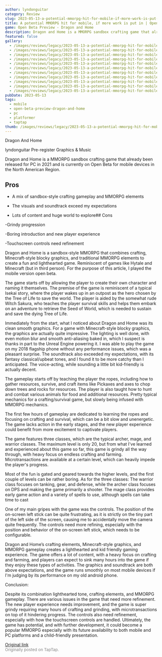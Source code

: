 ```yaml
---
author: lyndonguitar
category: Review
slug: 2023-05-13-a-potential-mmorpg-hit-for-mobile-if-more-work-is-put-in-open-beta-preview-dragon-and
title: A potential MMORPG hit for mobile, if more work is put in | Open Beta Preview - Dragon and Home
game: Open Beta Preview - Dragon and Home
description: Dragon and Home is a MMORPG sandbox crafting game that already been released for PC in 2021 and is currently on Open Beta for mobile devices in the North American Region.
featured: false
gallery:
  - /images/reviews/legacy/2023-05-13-a-potential-mmorpg-hit-for-mobile-if-more-work-is-put-in--open-beta-preview---dragon-and--0.avif
  - /images/reviews/legacy/2023-05-13-a-potential-mmorpg-hit-for-mobile-if-more-work-is-put-in--open-beta-preview---dragon-and--1.avif
  - /images/reviews/legacy/2023-05-13-a-potential-mmorpg-hit-for-mobile-if-more-work-is-put-in--open-beta-preview---dragon-and--2.avif
  - /images/reviews/legacy/2023-05-13-a-potential-mmorpg-hit-for-mobile-if-more-work-is-put-in--open-beta-preview---dragon-and--3.avif
  - /images/reviews/legacy/2023-05-13-a-potential-mmorpg-hit-for-mobile-if-more-work-is-put-in--open-beta-preview---dragon-and--4.avif
  - /images/reviews/legacy/2023-05-13-a-potential-mmorpg-hit-for-mobile-if-more-work-is-put-in--open-beta-preview---dragon-and--5.avif
  - /images/reviews/legacy/2023-05-13-a-potential-mmorpg-hit-for-mobile-if-more-work-is-put-in--open-beta-preview---dragon-and--6.avif
  - /images/reviews/legacy/2023-05-13-a-potential-mmorpg-hit-for-mobile-if-more-work-is-put-in--open-beta-preview---dragon-and--7.avif
  - /images/reviews/legacy/2023-05-13-a-potential-mmorpg-hit-for-mobile-if-more-work-is-put-in--open-beta-preview---dragon-and--8.avif
  - /images/reviews/legacy/2023-05-13-a-potential-mmorpg-hit-for-mobile-if-more-work-is-put-in--open-beta-preview---dragon-and--9.avif
  - /images/reviews/legacy/2023-05-13-a-potential-mmorpg-hit-for-mobile-if-more-work-is-put-in--open-beta-preview---dragon-and--10.avif
pubDate: 2023-05-13
tags:
  - mobile
  - open-beta-preview-dragon-and-home
  - pc
  - platformer
  - taptap
thumb: /images/reviews/legacy/2023-05-13-a-potential-mmorpg-hit-for-mobile-if-more-work-is-put-in--open-beta-preview---dragon-and--0.avif
---
```


Dragon And Home

lyndonguitar
Pre-register
Graphics & Music

Dragon and Home is a MMORPG sandbox crafting game that already been released for PC in 2021 and is currently on Open Beta for mobile devices in the North American Region.




## Pros



- A mix of sandbox-style crafting gameplay and MMORPG elements


- The visuals and soundtrack exceed my expectations


- Lots of content and huge world to explore## Cons


-Grindy progression

-Boring introduction and new player experience

-Touchscreen controls need refinement

Dragon and Home is a sandbox-style MMORPG that combines crafting, Minecraft-style blocky graphics, and traditional MMORPG elements to create a fun and lighthearted game. Reminiscent of games like Hytale and Minecraft (but in third person). For the purpose of this article, I played the mobile version open beta.

The game starts off by allowing the player to create their own character and naming it themselves. The premise of the game is reminiscent of a typical Isekai story, where the player wakes up in an outpost as the hero chosen by the Tree of Life to save the world. The player is aided by the somewhat rude Witch Sakura, who teaches the player survival skills and helps them embark on an adventure to retrieve the Seed of World, which is needed to sustain and save the dying Tree of Life.

Immediately from the start, what I noticed about Dragon and Home was its clean smooth graphics. For a game with Minecraft-style blocky graphics, the graphics are actually quite impressive. The lighting is well done, with even motion blur and smooth anti-aliasing baked in, which I suspect is thanks in part to the Unreal Engine powering it. I was able to play the game on my 2018 flagship phone without any performance issues, which was a pleasant surprise. The soundtrack also exceeded my expectations, with its fantasy classical/upbeat tones, and I found it to be more catchy than I anticipated. The voice-acting, while sounding a little bit kid-friendly is actually decent.

The gameplay starts off by teaching the player the ropes, including how to gather resources, survive, and craft items like Pickaxes and axes to chop down trees and rocks for resources. The player is also taught how to hunt and combat various animals for food and additional resources. Pretty typical mechanics for a crafting/survival game, but slowly being infused with MMORPG mechanics.

The first few hours of gameplay are dedicated to learning the ropes and focusing on crafting and survival, which can be a bit slow and unenergetic. The game lacks action in the early stages, and the new player experience could benefit from more excitement to captivate players.

The game features three classes, which are the typical archer, mage, and warrior classes. The maximum level is only 20, but from what I've learned and experienced about this game so far, this game is grindy all the way through, with heavy focus on endless crafting and farming. Microtransactions are available at a certain level, which can heavily impede the player's progress.

Most of the fun is gated and geared towards the higher levels, and the first couple of levels can be rather boring. As for the three classes: The warrior class focuses on tanking, gear, and defense, while the archer class focuses on DPS and making the game primarily a shooter. The mage class provides early game action and a variety of spells to use, although spells can take time to cast

One of my main gripes with the game was the controls. The position of the on-screen left stick can be quite frustrating, as it is strictly on the tiny part of the left side of the screen, causing me to accidentally move the camera quite frequently. The controls need more refining, especially with the position and behavior of the on-screen left stick, which needs to be configurable.

Dragon and Home’s crafting elements, Minecraft-style graphics, and MMORPG gameplay creates a lighthearted and kid friendly gaming experience. The game offers a lot of content, with a heavy focus on crafting and farming, and players can expect to sink many hours into the game if they enjoy these types of activities. The graphics and soundtrack are both above expectations, and the game runs smoothly on most mobile devices if I'm judging by its performance on my old android phone.

Conclusion:

Despite its combination lighthearted tone, crafting elements, and MMORPG gameplay. There are various issues in the game that need more refinement. The new player experience needs improvement, and the game is super grindy requiring many hours of crafting and grinding, with microtransactions on top of it hindering progress. The controls also need refinement, especially with how the touchscreen controls are handled. Ultimately, the game has potential, and with further development, it could become a popular MMORPG especially with its future availability to both mobile and PC platforms and a child-friendly presentation.

[Original link](https://www.taptap.io/post/5415848)<br><span style="font-size: 0.95em; color: #888;">Originally posted on TapTap.</span>